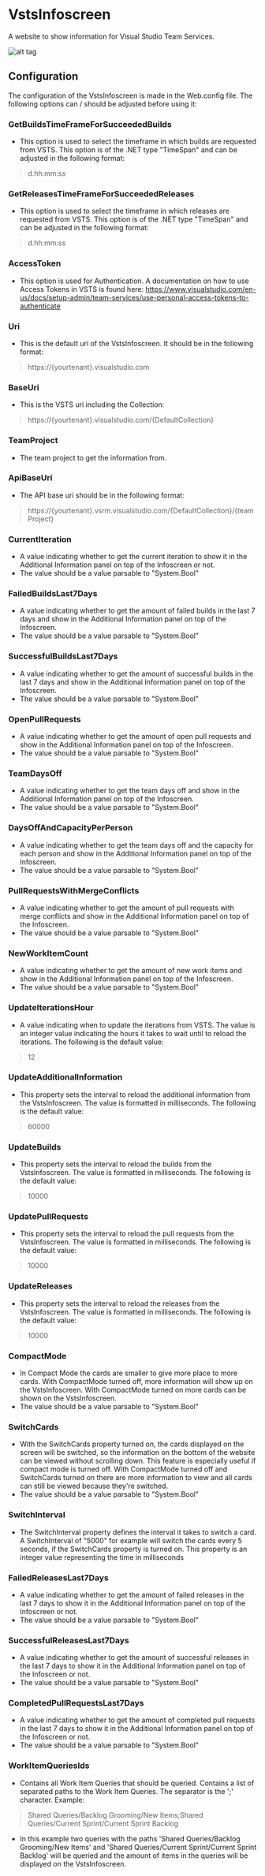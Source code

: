 # VstsInfoscreen
A website to show information for Visual Studio Team Services.

![alt tag](https://raw.githubusercontent.com/ThomasGassmann/VstsInfoscreen/master/example.png)

## Configuration
The configuration of the VstsInfoscreen is made in the Web.config file. The following options can / should be adjusted before using it:


### GetBuildsTimeFrameForSucceededBuilds
- This option is used to select the timeframe in which builds are requested from VSTS. This option is of the .NET type "TimeSpan" and can be adjusted in the following format: 
>d.hh:mm:ss

### GetReleasesTimeFrameForSucceededReleases
- This option is used to select the timeframe in which releases are requested from VSTS. This option is of the .NET type "TimeSpan" and can be adjusted in the following format: 
>d.hh:mm:ss

### AccessToken
- This option is used for Authentication. A documentation on how to use Access Tokens in VSTS is found here:
https://www.visualstudio.com/en-us/docs/setup-admin/team-services/use-personal-access-tokens-to-authenticate

### Uri
- This is the default uri of the VstsInfoscreen. It should be in the following format:
> https://{yourtenant}.visualstudio.com

### BaseUri
- This is the VSTS uri including the Collection:
> https://{yourtenant}.visualstudio.com/{DefaultCollection}

### TeamProject
- The team project to get the information from.

### ApiBaseUri
- The API base uri should be in the following format:
> https://{yourtenant}.vsrm.visualstudio.com/{DefaultCollection}/{teamProject}

### CurrentIteration
- A value indicating whether to get the current iteration to show it in the Additional Information panel on top of the Infoscreen or not.
- The value should be a value parsable to "System.Bool"

### FailedBuildsLast7Days
- A value indicating whether to get the amount of failed builds in the last 7 days and show in the Additional Information panel on top of the Infoscreen.
- The value should be a value parsable to "System.Bool"

### SuccessfulBuildsLast7Days
- A value indicating whether to get the amount of successful builds in the last 7 days and show in the Additional Information panel on top of the Infoscreen.
- The value should be a value parsable to "System.Bool"

### OpenPullRequests
- A value indicating whether to get the amount of open pull requests and show in the Additional Information panel on top of the Infoscreen.
- The value should be a value parsable to "System.Bool"

### TeamDaysOff
- A value indicating whether to get the team days off and show in the Additional Information panel on top of the Infoscreen.
- The value should be a value parsable to "System.Bool"

### DaysOffAndCapacityPerPerson
- A value indicating whether to get the team days off and the capacity for each person and show in the Additional Information panel on top of the Infoscreen.
- The value should be a value parsable to "System.Bool"

### PullRequestsWithMergeConflicts
- A value indicating whether to get the amount of pull requests with merge conflicts and show in the Additional Information panel on top of the Infoscreen.
- The value should be a value parsable to "System.Bool"

### NewWorkItemCount
- A value indicating whether to get the amount of new work items and show in the Additional Information panel on top of the Infoscreen.
- The value should be a value parsable to "System.Bool"

### UpdateIterationsHour
- A value indicating when to update the iterations from VSTS. The value is an integer value indicating the hours it takes to wait until to reload the iterations. The following is the default value:
>12

### UpdateAdditionalInformation
- This property sets the interval to reload the additional information from the VstsInfoscreen. The value is formatted in milliseconds. The following is the default value:
>60000

### UpdateBuilds
- This property sets the interval to reload the builds from the VstsInfoscreen. The value is formatted in milliseconds. The following is the default value:
>10000

### UpdatePullRequests
- This property sets the interval to reload the pull requests from the VstsInfoscreen. The value is formatted in milliseconds. The following is the default value:
>10000

### UpdateReleases
- This property sets the interval to reload the releases from the VstsInfoscreen. The value is formatted in milliseconds. The following is the default value:
>10000

### CompactMode
- In Compact Mode the cards are smaller to give more place to more cards. With CompactMode turned off, more information will show up on the VstsInfoscreen. With CompactMode turned on more cards can be shown on the VstsInfoscreen.
- The value should be a value parsable to "System.Bool"

### SwitchCards
- With the SwitchCards property turned on, the cards displayed on the screen will be switched, so the information on the bottom of the website can be viewed without scrolling down. This feature is especially useful if compact mode is turned off. With CompactMode turned off and SwitchCards turned on there are more information to view and all cards can still be viewed because they're switched.
- The value should be a value parsable to "System.Bool"

### SwitchInterval
- The SwitchInterval property defines the interval it takes to switch a card. A SwitchInterval of "5000" for example will switch the cards every 5 seconds, if the SwitchCards property is turned on. This property is an integer value representing the time in milliseconds

### FailedReleasesLast7Days
- A value indicating whether to get the amount of failed releases in the last 7 days to show it in the Additional Information panel on top of the Infoscreen or not.
- The value should be a value parsable to "System.Bool"

### SuccessfulReleasesLast7Days
- A value indicating whether to get the amount of successful releases in the last 7 days to show it in the Additional Information panel on top of the Infoscreen or not.
- The value should be a value parsable to "System.Bool"

### CompletedPullRequestsLast7Days
- A value indicating whether to get the amount of completed pull requests in the last 7 days to show it in the Additional Information panel on top of the Infoscreen or not.
- The value should be a value parsable to "System.Bool"

### WorkItemQueriesIds
- Contains all Work Item Queries that should be queried. Contains a list of separated paths to the Work Item Queries. The separator is the ';' character. Example:

>Shared Queries/Backlog Grooming/New Items;Shared Queries/Current Sprint/Current Sprint Backlog

- In this example two queries with the paths 'Shared Queries/Backlog Grooming/New Items' and 'Shared Queries/Current Sprint/Current Sprint Backlog' will be queried and the amount of items in the queries will be displayed on the VstsInfoscreen.